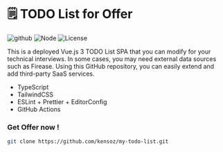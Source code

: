# 🗒 TODO List for Offer

![github](https://github.com/kensoz/my-todo-list/actions/workflows/dispatch.yml/badge.svg)  ![Node](https://img.shields.io/badge/Node.js-v19.6.0-fb7185.svg?logo=&style=flat-square) ![License](https://img.shields.io/badge/License-MIT-0284C7.svg?logo=&style=flat-square)

This is a deployed Vue.js 3 TODO List SPA that you can modify for your technical interviews. In some cases, you may need external data sources such as Firease. Using this GitHub repository, you can easily extend and add third-party SaaS services.

+ TypeScript
+ TailwindCSS
+ ESLint + Prettier + EditorConfig
+ GitHub Actions



### Get Offer now !

```bash
git clone https://github.com/kensoz/my-todo-list.git
```
